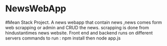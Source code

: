 # NewsWebApp
#Mean Stack Project.
A news webapp that contain news ,news comes form web scrapping or admin and CRUD the news.
scrapping is done from hindustantimes news website.
Front end and backend runs on different servers
commands to run : 
npm install then node app.js
